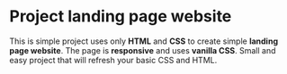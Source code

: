 # Project landing page website

This is simple project uses only **HTML** and **CSS** to create simple **landing page website**. The page is **responsive** and uses **vanilla CSS**. Small and easy project that will refresh your basic CSS and HTML.
